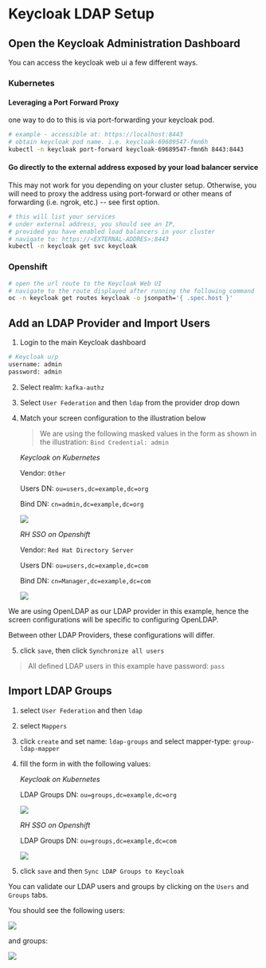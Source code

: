 # Keycloak LDAP Setup

## Open the Keycloak Administration Dashboard

You can access the keycloak web ui a few different ways. 

### Kubernetes

#### Leveraging a Port Forward Proxy

one way to do to this is via port-forwarding your keycloak pod. 

```bash
# example - accessible at: https://localhost:8443
# obtain keycloak pod name. i.e. keycloak-69689547-fmn6h
kubectl -n keycloak port-forward keycloak-69689547-fmn6h 8443:8443
```

#### Go directly to the external address exposed by your load balancer service

This may not work for you depending on your cluster setup. Otherwise, you will need to proxy the address using port-forward or other means of forwarding (i.e. ngrok, etc.) -- see first option.

```bash
# this will list your services
# under external address, you should see an IP, 
# provided you have enabled load balancers in your cluster
# navigate to: https://<EXTERNAL-ADDRES>:8443
kubectl -n keycloak get svc keycloak
```

### Openshift

```bash
# open the url route to the Keycloak Web UI
# navigate to the route displayed after running the following command
oc -n keycloak get routes keycloak -o jsonpath='{ .spec.host }'
```

## Add an LDAP Provider and Import Users

1) Login to the main Keycloak dashboard

```bash
# Keycloak u/p
username: admin
password: admin
```

2) Select realm: `kafka-authz`

3) Select `User Federation` and then `ldap` from the provider drop down

4) Match your screen configuration to the illustration below

    > We are using the following masked values in the form as shown in the illustration: `Bind Credential: admin`

    *Keycloak on Kubernetes*

    Vendor: `Other`

    Users DN: `ou=users,dc=example,dc=org`

    Bind DN: `cn=admin,dc=example,dc=org`

    ![](assets/keycloak-setup-001.png)

    *RH SSO on Openshift*

    Vendor: `Red Hat Directory Server`

    Users DN: `ou=users,dc=example,dc=com`

    Bind DN: `cn=Manager,dc=example,dc=com`

    ![](assets/keycloak-setup-010.png)

We are using OpenLDAP as our LDAP provider in this example, hence the screen configurations will be specific to configuring OpenLDAP. 

Between other LDAP Providers, these configurations will differ.

5) click `save`, then click `Synchronize all users`

> All defined LDAP users in this example have password: `pass`

## Import LDAP Groups

1) select `User Federation` and then `ldap` 
2) select `Mappers`
3) click `create` and set name: `ldap-groups` and select mapper-type: `group-ldap-mapper`
4) fill the form in with the following values: 

    *Keycloak on Kubernetes*

    LDAP Groups DN: `ou=groups,dc=example,dc=org`

    ![](assets/keycloak-setup-003.png)

    *RH SSO on Openshift*

    LDAP Groups DN: `ou=groups,dc=example,dc=com`

    ![](assets/keycloak-setup-011.png)

5) click `save` and then `Sync LDAP Groups to Keycloak`

You can validate our LDAP users and groups by clicking on the `Users` and `Groups` tabs. 

You should see the following users: 

![](assets/keycloak-setup-004.png)

and groups: 

![](assets/keycloak-setup-005.png)

